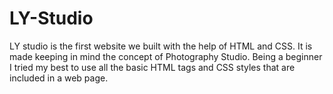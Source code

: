 # LY-Studio
LY studio is the first website we built with the help of HTML and CSS. It is made keeping in mind the concept of Photography Studio. Being a beginner I tried my best to use all the basic HTML tags and CSS styles that are included in a web page.
